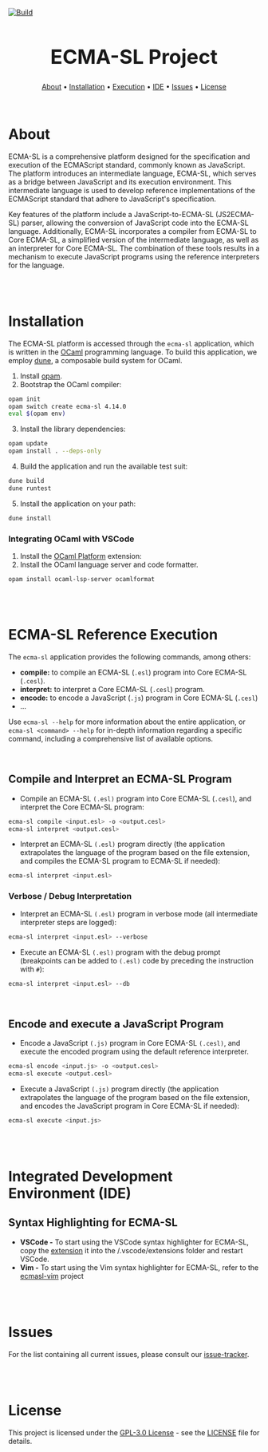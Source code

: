 [![Build](https://github.com/formalsec/ECMA-SL/actions/workflows/build.yml/badge.svg?branch=main)](https://github.com/formalsec/ECMA-SL/actions/workflows/build.yml)

<h1 align="center", style="font-size: 40px">ECMA-SL Project</h1>

<p align="center">
  <a href="#about">About</a> •
  <a href="#installation">Installation</a> •
  <a href="#ecma-sl-execution">Execution</a> •
  <a href="#integrated-development-environment-ide">IDE</a> •
  <a href="#issues">Issues</a> •
  <a href="#license">License</a>
</p>

<br>

# About

ECMA-SL is a comprehensive platform designed for the specification and execution of the ECMAScript standard, commonly known as JavaScript.
The platform introduces an intermediate language, ECMA-SL, which
serves as a bridge between JavaScript and its execution environment.
This intermediate language is used to develop reference implementations of the ECMAScript standard that adhere to JavaScript's specification.

Key features of the platform include a JavaScript-to-ECMA-SL (JS2ECMA-SL) parser, allowing the conversion of JavaScript code into the ECMA-SL language.
Additionally, ECMA-SL incorporates a compiler from ECMA-SL to Core ECMA-SL, a simplified version of the intermediate language, as well as an interpreter for Core ECMA-SL.
The combination of these tools results in a mechanism to execute JavaScript programs using the reference interpreters for the language.

<br>
<br>





# Installation

The ECMA-SL platform is accessed through the `ecma-sl` application, which is written in the [OCaml](https://ocaml.org/) programming language.
To build this application, we employ [dune](https://github.com/ocaml/dune), a composable build system for OCaml.

1. Install [opam](https://opam.ocaml.org/doc/Install.html).
2. Bootstrap the OCaml compiler:
```sh
opam init
opam switch create ecma-sl 4.14.0
eval $(opam env)
```

3. Install the library dependencies:
```sh
opam update
opam install . --deps-only
```

4. Build the application and run the available test suit:
```sh
dune build
dune runtest
```

5. Install the application on your path:
```sh
dune install
```

### Integrating OCaml with VSCode

1. Install the [OCaml Platform](vscode:extension/ocamllabs.ocaml-platform) extension:
2. Install the OCaml language server and code formatter.
```
opam install ocaml-lsp-server ocamlformat
```

<br>
<br>





# ECMA-SL Reference Execution

The `ecma-sl` application provides the following commands, among others:

- **compile:** to compile an ECMA-SL (`.esl`) program into Core ECMA-SL (`.cesl`).
- **interpret:** to interpret a Core ECMA-SL (`.cesl`) program.
- **encode:** to encode a JavaScript (`.js`) program in Core ECMA-SL (`.cesl`)
- ...

Use `ecma-sl --help` for more information about the entire application, or `ecma-sl <command> --help` for in-depth information regarding a specific command, including a comprehensive list of available options.

<br>

## Compile and Interpret an ECMA-SL Program

- Compile an ECMA-SL `(.esl)` program into Core ECMA-SL (`.cesl`), and interpret the Core ECMA-SL program:
```sh
ecma-sl compile <input.esl> -o <output.cesl>
ecma-sl interpret <output.cesl>
```

- Interpret an ECMA-SL `(.esl)` program directly (the application extrapolates the language of the program based on the file extension, and compiles the ECMA-SL program to ECMA-SL if needed):
```sh
ecma-sl interpret <input.esl>
```

### Verbose / Debug Interpretation

- Interpret an ECMA-SL `(.esl)` program in verbose mode (all intermediate interpreter steps are logged):
```sh
ecma-sl interpret <input.esl> --verbose
```

- Execute an ECMA-SL `(.esl)` program with the debug prompt (breakpoints can be added to `(.esl)` code by preceding the instruction with `#`):
```sh
ecma-sl interpret <input.esl> --db
```

<br>

## Encode and execute a JavaScript Program

- Encode a JavaScript `(.js)` program in Core ECMA-SL `(.cesl)`, and execute the encoded program using the default reference interpreter. 
```sh
ecma-sl encode <input.js> -o <output.cesl>
ecma-sl execute <output.cesl> 
```

- Execute a JavaScript `(.js)` program directly (the application extrapolates the language of the program based on the file extension, and encodes the JavaScript program in Core ECMA-SL if needed):
```sh
ecma-sl execute <input.js>
```

<br>
<br>





# Integrated Development Environment (IDE)

## Syntax Highlighting for ECMA-SL

- **VSCode -** To start using the VSCode syntax highlighter for ECMA-SL, copy the [extension](extensions/ecmasl-vscode/) it into the <user home>/.vscode/extensions folder and restart VSCode.
- **Vim -** To start using the Vim syntax highlighter for ECMA-SL, refer to the [ecmasl-vim](https://github.com/formalsec/ecmasl-vim) project

<br>
<br>





# Issues

For the list containing all current issues, please consult our [issue-tracker](https://github.com/formalsec/ECMA-SL/issues).

<br>
<br>





# License

This project is licensed under the [GPL-3.0 License](https://www.gnu.org/licenses/gpl-3.0.en.html) - see the [LICENSE](LICENSE) file for details.
